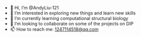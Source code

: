 - 👋 Hi, I’m @AndyLiu-121
- 👀 I’m interested in exploring new things and learn new skills
- 🌱 I’m currently learning computational structural biology
- 💞️ I’m looking to collaborate on some of the projects on DIP
- 📫 How to reach me: 1247114518@qq.com

<!---
AndyLiu-121/AndyLiu-121 is a ✨ special ✨ repository because its `README.md` (this file) appears on your GitHub profile.
You can click the Preview link to take a look at your changes.
--->
